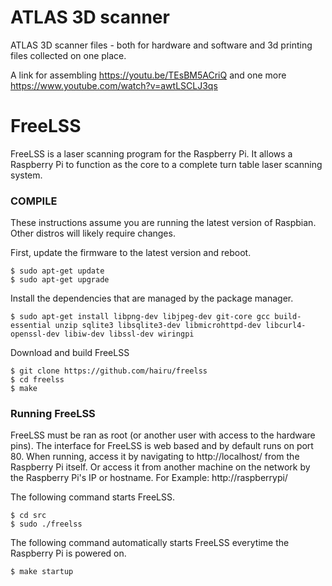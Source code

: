 # ATLAS 3D scanner

ATLAS 3D scanner files - both for hardware and software and 3d printing files collected on one place. 

A link for assembling https://youtu.be/TEsBM5ACriQ 
and one more https://www.youtube.com/watch?v=awtLSCLJ3qs

# FreeLSS

FreeLSS is a laser scanning program for the Raspberry Pi. It allows a Raspberry Pi to function as the core to a complete turn table laser scanning system.



### COMPILE

These instructions assume you are running the latest version of Raspbian.  Other distros will likely require changes.

First, update the firmware to the latest version and reboot.
```
$ sudo apt-get update
$ sudo apt-get upgrade
```

Install the dependencies that are managed by the package manager.
```
$ sudo apt-get install libpng-dev libjpeg-dev git-core gcc build-essential unzip sqlite3 libsqlite3-dev libmicrohttpd-dev libcurl4-openssl-dev libiw-dev libssl-dev wiringpi 
```

Download and build FreeLSS
```
$ git clone https://github.com/hairu/freelss
$ cd freelss
$ make
```
### Running FreeLSS
FreeLSS must be ran as root (or another user with access to the hardware pins).  The interface for FreeLSS is web based and by default runs on port 80.  When running, access it by navigating to http://localhost/ from the Raspberry Pi itself. Or access it from another machine on the network by the Raspberry Pi's IP or hostname.  For Example: http://raspberrypi/

The following command starts FreeLSS.
```
$ cd src
$ sudo ./freelss
```

The following command automatically starts FreeLSS everytime the Raspberry Pi is powered on.
```
$ make startup
```
